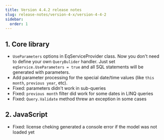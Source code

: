 ```yaml
---
title: Version 4.4.2 release notes
slug: release-notes/version-4-x/version-4-4-2
sidebar:
  order: 1
---
```


## 1. Core library

* `UseParameters` options in EqServiceProvider class. Now you don't need to define your own `QueryBulider` handler. Just set `eqService.UseParameters = true` and all SQL statements will be generated with parameters. 
* Add parameter processing for the special date/time values (like `this month`, `previous year`, etc).
* Fixed: parameters didn't work in sub-queries
* Fixed: `previous month` filter did work for some dates in LINQ queries
* Fixed: `Query.Validate` method threw an exception in some cases

## 2. JavaScript
 
* Fixed: license cheking generated a console error if the model was not loaded yet
